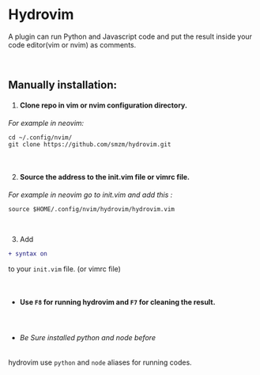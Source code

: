 # Hydrovim
A plugin can run Python and Javascript code and put the result inside your code editor(vim or nvim) as comments.

<br>

## Manually installation:

1. #### Clone repo in vim or nvim configuration directory.
 
*For example in neovim:*
```
cd ~/.config/nvim/
git clone https://github.com/smzm/hydrovim.git
```
<br>

2. #### Source the address to the init.vim file or vimrc file.

*For example in neovim go to init.vim and add this :*
  
``` 
source $HOME/.config/nvim/hydrovim/hydrovim.vim
```

<br>

3. Add 

```diff
+ syntax on
```
to your `init.vim` file. (or vimrc file)

<br>

- #### Use ```F8``` for running hydrovim and ```F7``` for cleaning the result.

<br>

- ###### Be Sure installed python and node before
hydrovim use ```python``` and ```node``` aliases for running codes.
